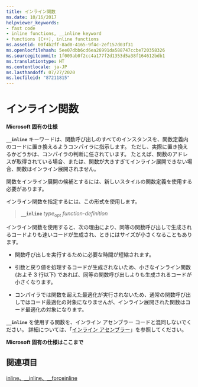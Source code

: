 ```yaml
---
title: インライン関数
ms.date: 10/16/2017
helpviewer_keywords:
- fast code
- inline functions, __inline keyword
- functions [C++], inline functions
ms.assetid: 00f4b2ff-8ad0-4165-9f4c-2ef157d03f31
ms.openlocfilehash: 5ee07dbb6cd6ea26991da588747ccbe720358326
ms.sourcegitcommit: 1f009ab0f2cc4a177f2d1353d5a38f164612bdb1
ms.translationtype: HT
ms.contentlocale: ja-JP
ms.lasthandoff: 07/27/2020
ms.locfileid: "87211815"
---
```

# <a name="inline-functions"></a>インライン関数

**Microsoft 固有の仕様**

**`__inline`** キーワードは、関数呼び出しのすべてのインスタンスを、関数定義内のコードに置き換えるようコンパイラに指示します。 ただし、実際に置き換えるかどうかは、コンパイラの判断に任されています。 たとえば、関数のアドレスが取得されている場合、または、関数が大きすぎてインライン展開できない場合、関数はインライン展開されません。

関数をインライン展開の候補とするには、新しいスタイルの関数定義を使用する必要があります。

インライン関数を指定するには、この形式を使用します。

> **`__inline`** *type*<sub>opt</sub> *function-definition*

インライン関数を使用すると、次の理由により、同等の関数呼び出しで生成されるコードよりも速いコードが生成され、ときにはサイズが小さくなることもあります。

- 関数呼び出しを実行するために必要な時間が短縮されます。

- 引数と戻り値を処理するコードが生成されないため、小さなインライン関数 (およそ 3 行以下) であれば、同等の関数呼び出しよりも生成されるコードが小さくなります。

- コンパイラでは関数を超えた最適化が実行されないため、通常の関数呼び出しではコード最適化の対象になりませんが、インライン展開された関数はコード最適化の対象になります。

**`__inline`** を使用する関数を、インライン アセンブラー コードと混同しないでください。 詳細については、「[インライン アセンブラー](../c-language/inline-assembler-c.md)」を参照してください。

**Microsoft 固有の仕様はここまで**

## <a name="see-also"></a>関連項目

[inline、__inline、\__forceinline](../cpp/inline-functions-cpp.md)
